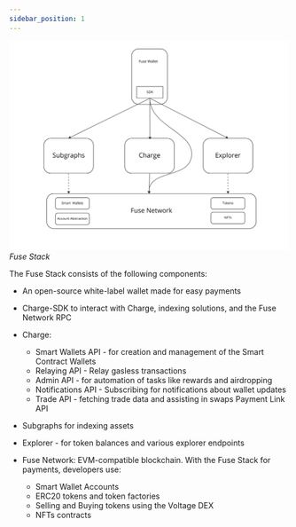 ```yaml
---
sidebar_position: 1
---
```


![](<../images/Fuse%20Stack%20(1).jpg>)
_Fuse Stack_

The Fuse Stack consists of the following components:

- An open-source white-label wallet made for easy payments
- Charge-SDK to interact with Charge, indexing solutions, and the Fuse Network RPC
- Charge:

  - Smart Wallets API - for creation and management of the Smart Contract Wallets
  - Relaying API - Relay gasless transactions
  - Admin API - for automation of tasks like rewards and airdropping
  - Notifications API - Subscribing for notifications about wallet updates
  - Trade API - fetching trade data and assisting in swaps Payment Link API

- Subgraphs for indexing assets
- Explorer - for token balances and various explorer endpoints
- Fuse Network: EVM-compatible blockchain. With the Fuse Stack for payments, developers use:

  - Smart Wallet Accounts
  - ERC20 tokens and token factories
  - Selling and Buying tokens using the Voltage DEX
  - NFTs contracts
